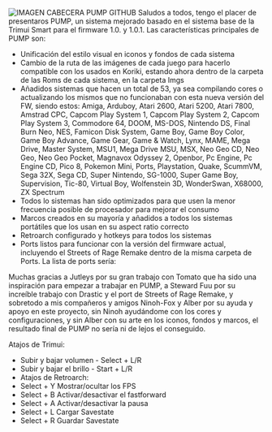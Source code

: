 ![IMAGEN CABECERA PUMP GITHUB](https://github.com/user-attachments/assets/0b40c339-fd66-49c6-9575-809e60643b36)
Saludos a todos, tengo el placer de presentaros PUMP, un sistema mejorado basado en el sistema base de la Trimui Smart para el firmware 1.0. y 1.0.1. Las características principales de PUMP son:

-	Unificación del estilo visual en iconos y fondos de cada sistema
-	Cambio de la ruta de las imágenes de cada juego para hacerlo compatible con los usados en Koriki, estando ahora dentro de la carpeta de las Roms de cada sistema, en la carpeta Imgs
-	Añadidos sistemas que hacen un total de 53, ya sea compilando cores o actualizando los mismos que no funcionaban con esta nueva versión del FW, siendo estos: Amiga, Arduboy, Atari 2600, Atari 5200, Atari 7800, Amstrad CPC, Capcom Play System 1, Capcom Play System 2, Capcom Play System 3, Commodore 64, DOOM, MS-DOS, Nintendo DS, Final Burn Neo, NES, Famicon Disk System, Game Boy, Game Boy Color, Game Boy Advance, Game Gear, Game & Watch, Lynx, MAME, Mega Drive, Master System, MSU1, Mega Drive MSU, MSX, Neo Geo CD, Neo Geo, Neo Geo Pocket, Magnavox Odyssey 2, Openbor, Pc Engine, Pc Engine CD, Pico 8, Pokemon Mini, Ports, Playstation, Quake, ScummVM, Sega 32X, Sega CD, Super Nintendo, SG-1000, Super Game Boy, Supervision, Tic-80, Virtual Boy, Wolfenstein 3D, WonderSwan, X68000, ZX Spectrum
-	Todos lo sistemas han sido optimizados para que usen la menor frecuencia posible de procesador para mejorar el consumo
-	Marcos creados en su mayoría y añadidos a todos los sistemas portátiles que los usan en su aspect ratio correcto
-	Retroarch configurado y hotkeys para todos los sistemas
-	Ports listos para funcionar con la versión del firmware actual, incluyendo el Streets of Rage Remake dentro de la misma carpeta de Ports. La lista de ports sería:

Muchas gracias a Jutleys por su gran trabajo con Tomato que ha sido una inspiración para empezar a trabajar en PUMP, a Steward Fuu por su increíble trabajo con Drastic y el port de Streets of Rage Remake, y sobretodo a mis compañeros y amigos Ninoh-Fox y Alber por su ayuda y apoyo en este proyecto, sin Ninoh ayudándome con los cores y configuraciones, y sin Alber con su arte en los iconos, fondos y marcos, el resultado final de PUMP no sería ni de lejos el conseguido.

Atajos de Trimui:

- Subir y bajar volumen - Select + L/R
- Subir y bajar el brillo - Start + L/R
- Atajos de Retroarch:
- Select + Y Mostrar/ocultar los FPS
- Select + B Activar/desactivar el fastforward
- Select + A Activar/desactivar la pausa
- Select + L Cargar Savestate
- Select + R Guardar Savestate

